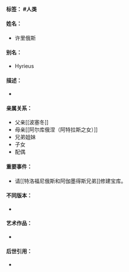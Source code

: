 #### 标签： #人类
#### 姓名：
- 许里俄斯
#### 别名：
- Hyrieus
#### 描述：
- 
#### 亲属关系：
- 父亲[[波塞冬]]
- 母亲[[阿尔库俄涅（阿特拉斯之女）]]
- 兄弟姐妹
- 子女
- 配偶
#### 重要事件：
- 请[[特洛福尼俄斯和阿伽墨得斯兄弟]]修建宝库。
#### 不同版本：
- 
#### 艺术作品：
- 
#### 后世引用：
- 